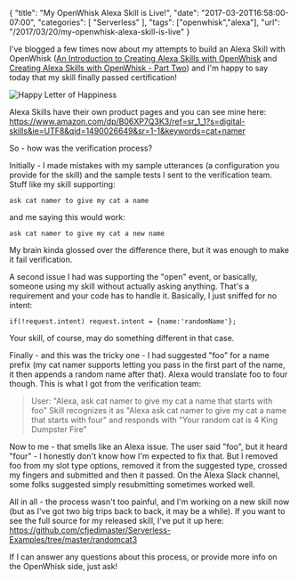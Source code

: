 
{
	"title": "My OpenWhisk Alexa Skill is Live!",
	"date": "2017-03-20T16:58:00-07:00",
	"categories": [
		"Serverless"
	],
	"tags": ["openwhisk","alexa"],
	"url": "/2017/03/20/my-openwhisk-alexa-skill-is-live"
}

I've blogged a few times now about my attempts to build an Alexa Skill with OpenWhisk (<a href="https://www.raymondcamden.com/2017/03/09/an-introduction-to-creating-alexa-skills-with-openwhisk">An Introduction to Creating Alexa Skills with OpenWhisk</a> and <a href="https://www.raymondcamden.com/2017/03/17/creating-alexa-skills-with-openwhisk-part-two">Creating Alexa Skills with OpenWhisk - Part Two</a>) and I'm happy to say today that my skill finally passed certification!

<!--more-->

![Happy Letter of Happiness](https://static.raymondcamden.com/images/2017/3/alexa20a.png)

Alexa Skills have their own product pages and you can see mine here: https://www.amazon.com/dp/B06XP7Q3K3/ref=sr_1_1?s=digital-skills&ie=UTF8&qid=1490026649&sr=1-1&keywords=cat+namer

So - how was the verification process?

Initially - I made mistakes with my sample utterances (a configuration you provide for the skill) and the sample tests I sent to the verification team. Stuff like my skill supporting:

	ask cat namer to give my cat a name

and me saying this would work:

	ask cat namer to give my cat a new name

My brain kinda glossed over the difference there, but it was enough to make it fail verification.

A second issue I had was supporting the "open" event, or basically, someone using my skill without actually asking anything. That's a requirement and your code has to handle it. Basically, I just sniffed for no intent:

<pre><code class="language-javascript">if(!request.intent) request.intent = {name:'randomName'};
</code></pre>

Your skill, of course, may do something different in that case. 

Finally - and this was the tricky one - I had suggested "foo" for a name prefix (my cat namer supports letting you pass in the first part of the name, it then appends a random name after that). Alexa would translate foo to four though. This is what I got from the verification team:

<blockquote>
User: "Alexa, ask cat namer to give my cat a name that starts with foo"
Skill recognizes it as "Alexa ask cat namer to give my cat a name that starts with four" and responds with "Your random cat is 4 King Dumpster Fire"
</blockquote>

Now to me - that smells like an Alexa issue. The user said "foo", but it heard "four" - I honestly don't know how I'm expected to fix that. But I removed foo from my slot type options, removed it from the suggested type, crossed my fingers and submitted and then it passed. On the Alexa Slack channel, some folks suggested simply resubmitting sometimes worked well. 

All in all - the process wasn't too painful, and I'm working on a new skill now (but as I've got two big trips back to back, it may be a while). If you want to see the full source for my released skill, I've put it up here: https://github.com/cfjedimaster/Serverless-Examples/tree/master/randomcat3

If I can answer any questions about this process, or provide more info on the OpenWhisk side, just ask!

